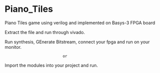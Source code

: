 # Piano_Tiles
Piano Tiles game using verilog and implemented on Basys-3 FPGA board

Extract the file and run through vivado.

Run synthesis, GEnerate Bitstream, connect your fpga and run on your monitor.

                              or

Import the modules into your project and run.
